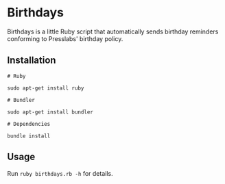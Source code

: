 # Birthdays

Birthdays is a little Ruby script that automatically sends birthday reminders conforming to Presslabs' birthday policy.

## Installation

```
# Ruby

sudo apt-get install ruby

# Bundler

sudo apt-get install bundler

# Dependencies

bundle install
```

## Usage

Run `ruby birthdays.rb -h` for details.
